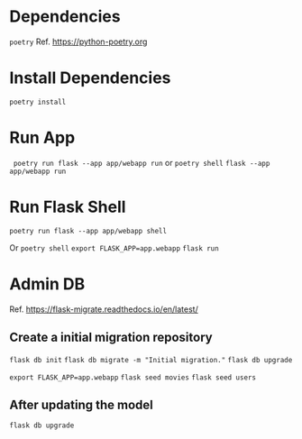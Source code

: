 # Dependencies
`poetry` 
Ref. https://python-poetry.org

# Install Dependencies
`poetry install` 

# Run App

` poetry run flask --app app/webapp run`
or
`poetry shell`
`flask --app app/webapp run`


# Run Flask Shell
`poetry run flask --app app/webapp shell`

Or
`poetry shell`
`export FLASK_APP=app.webapp`
`flask run`


# Admin DB 
Ref. https://flask-migrate.readthedocs.io/en/latest/
## Create a initial migration repository
`flask db init`
`flask db migrate -m "Initial migration."`
`flask db upgrade`

`export FLASK_APP=app.webapp`
`flask seed movies`
`flask seed users`

## After updating the model
`flask db upgrade`

